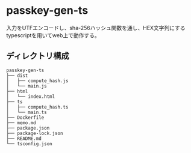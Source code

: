 # passkey-gen-ts
入力をUTFエンコードし、sha-256ハッシュ関数を通し、HEX文字列にする<br>
typescriptを用いてweb上で動作する。

## ディレクトリ構成
```shell
passkey-gen-ts
├── dist
│   ├── compute_hash.js
│   └── main.js
├── html
│   └── index.html
├── ts
│   ├── compute_hash.ts
│   └── main.ts
├── Dockerfile
├── memo.md
├── package.json
├── package-lock.json
├── README.md
└── tsconfig.json
```